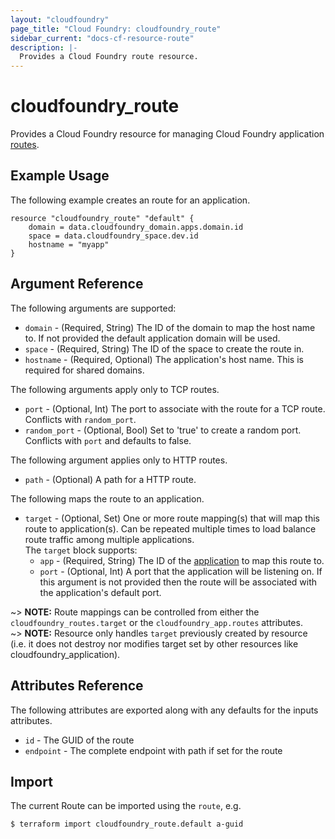 ```yaml
---
layout: "cloudfoundry"
page_title: "Cloud Foundry: cloudfoundry_route"
sidebar_current: "docs-cf-resource-route"
description: |-
  Provides a Cloud Foundry route resource.
---
```


# cloudfoundry\_route

Provides a Cloud Foundry resource for managing Cloud Foundry application [routes](https://docs.cloudfoundry.org/devguide/deploy-apps/routes-domains.html).

## Example Usage

The following example creates an route for an application.

```hcl
resource "cloudfoundry_route" "default" {
    domain = data.cloudfoundry_domain.apps.domain.id
    space = data.cloudfoundry_space.dev.id
    hostname = "myapp"
}
```

## Argument Reference

The following arguments are supported:

- `domain` - (Required, String) The ID of the domain to map the host name to. If not provided the default application domain will be used.
- `space` - (Required, String) The ID of the space to create the route in.
- `hostname` - (Required, Optional) The application's host name. This is required for shared domains.

The following arguments apply only to TCP routes.

- `port` - (Optional, Int) The port to associate with the route for a TCP route. Conflicts with `random_port`.
- `random_port` - (Optional, Bool) Set to 'true' to create a random port. Conflicts with `port` and defaults to false.

The following argument applies only to HTTP routes.

- `path` - (Optional) A path for a HTTP route.

The following maps the route to an application.

- `target` - (Optional, Set) One or more route mapping(s) that will map this route to application(s). Can be repeated multiple times to load balance route traffic among multiple applications.<br/>
The `target` block supports:
  - `app` - (Required, String) The ID of the [application](/docs/providers/cloudfoundry/r/app.html) to map this route to.
  - `port` - (Optional, Int) A port that the application will be listening on. If this argument is not provided then the route will be associated with the application's default port. 

~> **NOTE:** Route mappings can be controlled from either the `cloudfoundry_routes.target` or the `cloudfoundry_app.routes` attributes.  
~> **NOTE:** Resource only handles `target` previously created by resource (i.e. it does not destroy nor modifies target set by other resources like cloudfoundry_application).

## Attributes Reference

The following attributes are exported along with any defaults for the inputs attributes.

* `id` - The GUID of the route
* `endpoint` - The complete endpoint with path if set for the route

## Import

The current Route can be imported using the `route`, e.g.

```bash
$ terraform import cloudfoundry_route.default a-guid
```

